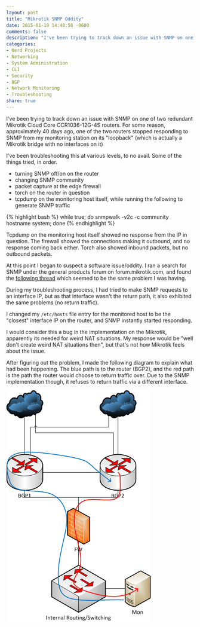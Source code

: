 ```yaml
---
layout: post
title: "Mikrotik SNMP Oddity"
date: 2015-01-19 14:48:58 -0600
comments: false
description: "I've been trying to track down an issue with SNMP on one of two redundant Mikrotik Cloud Core CCR1036-12G-4S routers."
categories: 
- Nerd Projects
- Networking
- System Administration
- CLI
- Security
- BGP
- Network Monitoring
- Troubleshooting
share: true
---
```

I've been trying to track down an issue with SNMP on one of two redundant Mikrotik Cloud Core CCR1036-12G-4S routers. For some reason, approximately 40 days ago, one of the two routers stopped responding to SNMP from my monitoring station on its "loopback" (which is actually a Mikrotik bridge with no interfaces on it)

I've been troubleshooting this at various levels, to no avail. Some of the things tried, in order.

*	turning SNMP off/on on the router
*	changing SNMP community
*	packet capture at the edge firewall
*	torch on the router in question
*	tcpdump on the monitoring host itself, while running the following to generate SNMP traffic

{% highlight bash %}
while true; do snmpwalk -v2c -c community hostname system; done
{% endhighlight %}

Tcpdump on the monitoring host itself showed no response from the IP in question. The firewall showed the connections making it outbound, and no response coming back either. Torch also showed inbound packets, but no outbound packets. 

At this point I began to suspect a software issue/oddity. I ran a search for SNMP under the general products forum on forum.mikrotik.com, and found the [following thread](http://forum.mikrotik.com/viewtopic.php?f=2&t=64439) which seemed to be the same problem I was having.

During my troubleshooting process, I had tried to make SNMP requests to an interface IP, but as that interface wasn't the return path, it also exhibited the same problems (no return traffic).

I changed my `/etc/hosts` file entry for the monitored host to be the "closest" interface IP on the router, and SNMP instantly started responding. 

I would consider this a bug in the implementation on the Mikrotik, apparently its needed for weird NAT situations. My response would be "well don't create weird NAT situations then", but that's not how Mikrotik feels about the issue.

After figuring out the problem, I made the following diagram to explain what had been happening. The blue path is to the router (BGP2), and the red path is the path the router would choose to return traffic over. Due to the SNMP implementation though, it refuses to return traffic via a different interface.

<img src="/static/blog-img/2015-01-19-mikrotik-snmp-interfaces.png">
